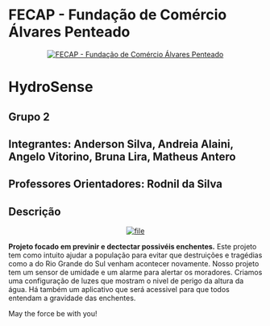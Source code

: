 # FECAP - Fundação de Comércio Álvares Penteado

<p align="center">
<a href= "https://www.fecap.br/"><img src="https://encrypted-tbn0.gstatic.com/images?q=tbn:ANd9GcRhZPrRa89Kma0ZZogxm0pi-tCn_TLKeHGVxywp-LXAFGR3B1DPouAJYHgKZGV0XTEf4AE&usqp=CAU" alt="FECAP - Fundação de Comércio Álvares Penteado" border="0"></a>
</p>

# HydroSense

## Grupo 2

## Integrantes: Anderson Silva</a>, Andreia Alaini</a>, Angelo Vitorino</a>, Bruna Lira</a>, Matheus Antero</a>

## Professores Orientadores: Rodnil da Silva</a>

## Descrição

<p align="center">
<a href="https://ibb.co/k27wJLB"><img src="https://i.ibb.co/MkvtfzS/file.jpg" alt="file" border="0"></a>

**Projeto focado em previnir e dectectar possivéis enchentes.** 
Este projeto tem como intuito ajudar a população para evitar que destruições e tragédias como a do Rio Grande do Sul venham acontecer novamente. Nosso projeto tem um sensor de umidade e um alarme para alertar os moradores. Criamos uma configuração de luzes que mostram o nivel de perigo da altura da água. Há também um aplicativo que será acessivel para que todos entendam a gravidade das enchentes.

May the force be with you!
